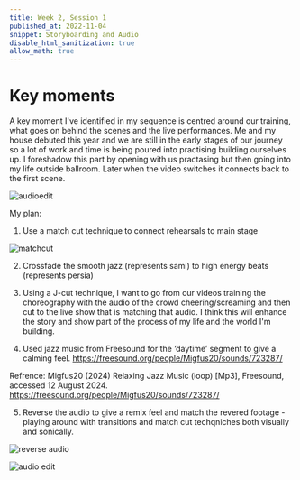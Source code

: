 ```yaml
---
title: Week 2, Session 1
published_at: 2022-11-04
snippet: Storyboarding and Audio
disable_html_sanitization: true
allow_math: true
---
```



# Key moments 

A key moment I've identified in my sequence is centred around our training, what goes on behind the scenes and the live performances. Me and my house debuted this year and we are still in the early stages of our journey so a lot of work and time is being poured into practising building ourselves up. I foreshadow this part by opening with us practasing but then going into my life outside ballroom. Later when the video switches it connects back to the first scene. 

![audioedit](audioedit.jpg)

​My plan: 

1. Use a match cut technique to connect rehearsals to main stage  

![matchcut](visual_edit.jpg)

2. Crossfade the smooth jazz (represents sami) to high energy beats (represents persia)

3. Using a J-cut technique, I want to go from our videos training the choreography with the audio of the crowd cheering/screaming and then cut to the live show that is matching that audio. ​I think this will enhance the story and show part of the process of my life and the world I'm building.

4. Used jazz music from Freesound for the ‘daytime’ segment to give a calming feel. 
https://freesound.org/people/Migfus20/sounds/723287/ 

Refrence:
Migfus20 (2024) Relaxing Jazz Music (loop) [Mp3], Freesound, accessed 12 August 2024. https://freesound.org/people/Migfus20/sounds/723287/ 

5. Reverse the audio to give a remix feel and match the revered footage - playing around with transitions and match cut techqniches both visually and sonically. 


![reverse audio](reverse_audio.jpg)

![audio edit](image.jpg)
